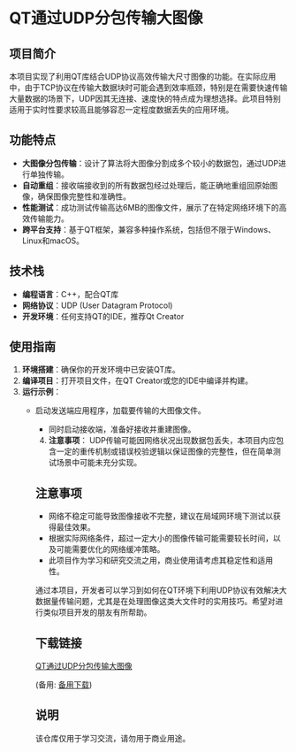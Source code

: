 # QT通过UDP分包传输大图像

## 项目简介

本项目实现了利用QT库结合UDP协议高效传输大尺寸图像的功能。在实际应用中，由于TCP协议在传输大数据块时可能会遇到效率瓶颈，特别是在需要快速传输大量数据的场景下，UDP因其无连接、速度快的特点成为理想选择。此项目特别适用于实时性要求较高且能够容忍一定程度数据丢失的应用环境。

## 功能特点

- **大图像分包传输**：设计了算法将大图像分割成多个较小的数据包，通过UDP进行单独传输。
- **自动重组**：接收端接收到的所有数据包经过处理后，能正确地重组回原始图像，确保图像完整性和准确性。
- **性能测试**：成功测试传输高达6MB的图像文件，展示了在特定网络环境下的高效传输能力。
- **跨平台支持**：基于QT框架，兼容多种操作系统，包括但不限于Windows、Linux和macOS。

## 技术栈

- **编程语言**：C++，配合QT库
- **网络协议**：UDP (User Datagram Protocol)
- **开发环境**：任何支持QT的IDE，推荐Qt Creator

## 使用指南

1. **环境搭建**：确保你的开发环境中已安装QT库。
2. **编译项目**：打开项目文件，在QT Creator或您的IDE中编译并构建。
3. **运行示例**：
   - 启动发送端应用程序，加载要传输的大图像文件。
      - 同时启动接收端，准备好接收并重建图像。
      4. **注意事项**： UDP传输可能因网络状况出现数据包丢失，本项目内应包含一定的重传机制或错误校验逻辑以保证图像的完整性，但在简单测试场景中可能未充分实现。

      ## 注意事项

      - 网络不稳定可能导致图像接收不完整，建议在局域网环境下测试以获得最佳效果。
      - 根据实际网络条件，超过一定大小的图像传输可能需要较长时间，以及可能需要优化的网络缓冲策略。
      - 此项目作为学习和研究交流之用，商业使用请考虑其稳定性和适用性。

      通过本项目，开发者可以学习到如何在QT环境下利用UDP协议有效解决大数据量传输问题，尤其是在处理图像这类大文件时的实用技巧。希望对进行类似项目开发的朋友有所帮助。

      ## 下载链接
      [QT通过UDP分包传输大图像](https://pan.quark.cn/s/f3f381c9ecec) 

      (备用: [备用下载](https://pan.baidu.com/s/1vgYt_HszkLB64zbJaailSg?pwd=1234))

      ## 说明

      该仓库仅用于学习交流，请勿用于商业用途。
